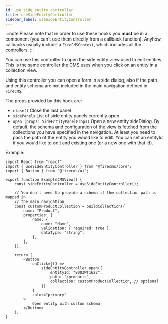 ```yaml
---
id: use_side_entity_controller
title: useSideEntityController
sidebar_label: useSideEntityController
---
```


:::note
Please note that in order to use these hooks you **must** be in
a component (you can't use them directly from a callback function).
Anyhow, callbacks usually include a `FireCMSContext`, which includes all
the controllers.
:::

You can use this controller to open the side entity view used to edit entities.
This is the same controller the CMS uses when you click on an entity in a collection
view.

Using this controller you can open a form in a side dialog, also if the path and
entity schema are not included in the main navigation defined in `FireCMS`.

The props provided by this hook are:

- `close()` Close the last panel
- `sidePanels` List of side entity panels currently open
- `open (props: SideEntityPanelProps)`
  Open a new entity sideDialog. By default, the schema and configuration of the
  view is fetched from the collections you have specified in the navigation. At
  least you need to pass the path of the entity you would like to
  edit. You can set an entityId if you would like to edit and existing one
  (or a new one with that id).

Example:

```tsx
import React from "react";
import { useSideEntityController } from "@firecms/core";
import { Button } from "@firecms/ui";

export function ExampleCMSView() {
    const sideEntityController = useSideEntityController();

    // You don't need to provide a schema if the collection path is mapped in
    // the main navigation
    const customProductCollection = buildCollection({
        name: "Product",
        properties: {
            name: {
                name: "Name",
                validation: { required: true },
                dataType: "string",
            },
        },
    });

    return (
        <Button
            onClick={() =>
                sideEntityController.open({
                    entityId: "B003WT1622",
                    path: "/products",
                    collection: customProductCollection, // optional
                })
            }
            color="primary"
        >
            Open entity with custom schema
        </Button>
    );
}
```
